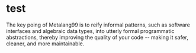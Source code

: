 # test

The key poing of Metalang99 is to reify informal patterns, such as software interfaces and algebraic data types, into utterly formal programmatic abstractions, thereby improving the quality of your code -- making it safer, cleaner, and more maintainable.
